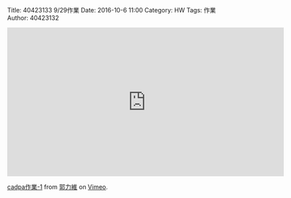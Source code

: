 Title: 40423133 9/29作業
Date: 2016-10-6 11:00
Category: HW
Tags: 作業
Author: 40423132




<!-- PELICAN_END_SUMMARY -->

<iframe src="https://player.vimeo.com/video/189897593" width="640" height="345" frameborder="0" webkitallowfullscreen mozallowfullscreen allowfullscreen></iframe>
<p><a href="https://vimeo.com/189897593">cadpa作業-1</a> from <a href="https://vimeo.com/user47579118">郭力維</a> on <a href="https://vimeo.com">Vimeo</a>.</p>